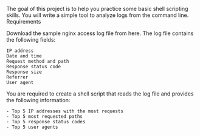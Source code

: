 The goal of this project is to help you practice some basic shell scripting skills. You will write a simple tool to analyze logs from the command line.
Requirements

Download the sample nginx access log file from here. The log file contains the following fields:

    IP address
    Date and time
    Request method and path
    Response status code
    Response size
    Referrer
    User agent

You are required to create a shell script that reads the log file and provides the following information:

    - Top 5 IP addresses with the most requests
    - Top 5 most requested paths
    - Top 5 response status codes
    - Top 5 user agents
